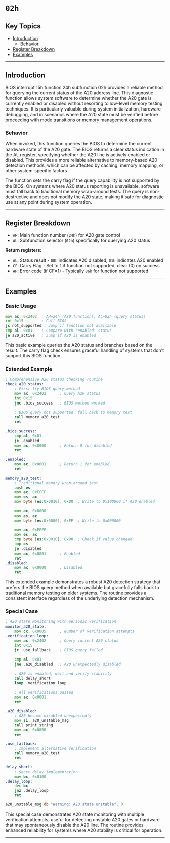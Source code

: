 # `02h`

## Key Topics

- [Introduction](#introduction)
    - [Behavior](#behavior)
- [Register Breakdown](#register-breakdown)
- [Examples](#examples)

---

## Introduction

BIOS interrupt 15h function 24h subfunction 02h provides a reliable method for querying the current status of the A20 address line. This diagnostic function allows system software to determine whether the A20 gate is currently enabled or disabled without resorting to low-level memory testing techniques. It is particularly valuable during system initialization, hardware debugging, and in scenarios where the A20 state must be verified before proceeding with mode transitions or memory management operations.

### Behavior

When invoked, this function queries the BIOS to determine the current hardware state of the A20 gate. The BIOS returns a clear status indication in the AL register, specifying whether the A20 line is actively enabled or disabled. This provides a more reliable alternative to memory-based A20 detection methods, which can be affected by caching, memory mapping, or other system-specific factors.

The function sets the carry flag if the query capability is not supported by the BIOS. On systems where A20 status reporting is unavailable, software must fall back to traditional memory wrap-around tests. The query is non-destructive and does not modify the A20 state, making it safe for diagnostic use at any point during system operation.

---

## Register Breakdown

- `AH`: Main function number (`24h`) for A20 gate control
- `AL`: Subfunction selector (`02h`) specifically for querying A20 status

**Return registers:**
- `AL`: Status result - `00h` indicates A20 disabled, `01h` indicates A20 enabled
- `CF`: Carry Flag - Set to 1 if function not supported, clear (0) on success
- `AH`: Error code (if CF=1) - Typically `86h` for function not supported

---

## Examples

### Basic Usage

```asm
mov ax, 0x2402  ; AH=24h (A20 function), AL=02h (query status)
int 0x15        ; Call BIOS
jc not_supported ; Jump if function not available
cmp al, 0x01    ; Compare with 'enabled' status
je a20_active   ; Jump if A20 is enabled
```

This basic example queries the A20 status and branches based on the result. The carry flag check ensures graceful handling of systems that don't support this BIOS function.

### Extended Example

```asm
; Comprehensive A20 status checking routine
check_a20_status:
    ; First try BIOS query method
    mov ax, 0x2402      ; Query A20 status
    int 0x15
    jnc .bios_success   ; BIOS method worked
    
    ; BIOS query not supported, fall back to memory test
    call memory_a20_test
    ret
    
.bios_success:
    cmp al, 0x01
    je .enabled
    mov ax, 0x0000      ; Return 0 for disabled
    ret
    
.enabled:
    mov ax, 0x0001      ; Return 1 for enabled
    ret

memory_a20_test:
    ; Traditional memory wrap-around test
    push es
    mov ax, 0xFFFF
    mov es, ax
    mov byte [es:0x0010], 0x00  ; Write to 0x100000 if A20 enabled
    
    mov ax, 0x0000
    mov es, ax
    mov byte [es:0x0000], 0xFF  ; Write to 0x000000
    
    mov ax, 0xFFFF
    mov es, ax
    cmp byte [es:0x0010], 0x00  ; Check if value changed
    pop es
    je .disabled
    mov ax, 0x0001      ; Enabled
    ret
.disabled:
    mov ax, 0x0000      ; Disabled
    ret
```

This extended example demonstrates a robust A20 detection strategy that prefers the BIOS query method when available but gracefully falls back to traditional memory testing on older systems. The routine provides a consistent interface regardless of the underlying detection mechanism.

### Special Case

```asm
; A20 state monitoring with periodic verification
monitor_a20_state:
    mov cx, 0x0005      ; Number of verification attempts
.verification_loop:
    mov ax, 0x2402      ; Query current A20 status
    int 0x15
    jc .use_fallback    ; BIOS query failed
    
    cmp al, 0x01
    jne .a20_disabled   ; A20 unexpectedly disabled
    
    ; A20 is enabled, wait and verify stability
    call delay_short
    loop .verification_loop
    
    ; All verifications passed
    mov ax, 0x0001
    ret

.a20_disabled:
    ; A20 became disabled unexpectedly
    mov si, a20_unstable_msg
    call print_string
    mov ax, 0x0000
    ret

.use_fallback:
    ; Implement alternative verification
    call memory_a20_test
    ret

delay_short:
    ; Short delay implementation
    mov bx, 0x0100
.delay_loop:
    dec bx
    jnz .delay_loop
    ret

a20_unstable_msg db "Warning: A20 state unstable", 0
```

This special case demonstrates A20 state monitoring with multiple verification attempts, useful for detecting unstable A20 gates or hardware that may spontaneously disable the A20 line. The routine provides enhanced reliability for systems where A20 stability is critical for operation.

---
